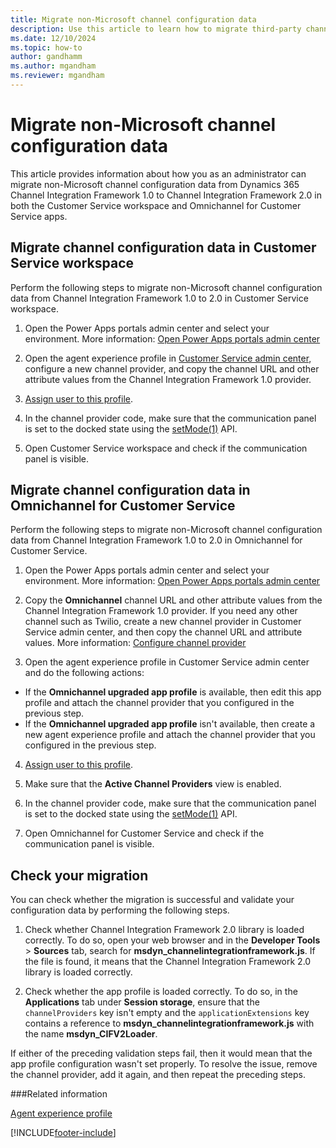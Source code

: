 ```yaml
---
title: Migrate non-Microsoft channel configuration data
description: Use this article to learn how to migrate third-party channel configuration data from Dynamics 365 Channel Integration Framework 1.0 to Channel Integration Framework 2.0 in Customer Service workspace and Omnichannel for Customer Service.
ms.date: 12/10/2024
ms.topic: how-to
author: gandhamm
ms.author: mgandham
ms.reviewer: mgandham
---
```


# Migrate non-Microsoft channel configuration data

This article provides information about how you as an administrator can migrate non-Microsoft channel configuration data from Dynamics 365 Channel Integration Framework 1.0 to Channel Integration Framework 2.0 in both the Customer Service workspace and Omnichannel for Customer Service apps.

## Migrate channel configuration data in Customer Service workspace

Perform the following steps to migrate non-Microsoft channel configuration data from Channel Integration Framework 1.0 to 2.0 in Customer Service workspace.

1. Open the Power Apps portals admin center and select your environment. More information: [Open Power Apps portals admin center](/powerapps/maker/portals/admin/admin-overview#open-power-apps-portals-admin-center)

2. Open the agent experience profile in [Customer Service admin center](configure-channel-provider-app-profile-manager.md), configure a new channel provider, and copy the channel URL and other attribute values from the Channel Integration Framework 1.0 provider.

3. [Assign user to this profile](../../../customer-service/administer/create-agent-experience-profile.md#assign-users-templates-configure-productivity-pane-channels).

4. In the channel provider code, make sure that the communication panel is set to the docked state using the [setMode(1)](../../v1/develop/reference/microsoft-ciframework/setMode.md) API.

5. Open Customer Service workspace and check if the communication panel is visible.

## Migrate channel configuration data in Omnichannel for Customer Service

Perform the following steps to migrate non-Microsoft channel configuration data from Channel Integration Framework 1.0 to 2.0 in Omnichannel for Customer Service.

1. Open the Power Apps portals admin center and select your environment. More information: [Open Power Apps portals admin center](/powerapps/maker/portals/admin/admin-overview#open-power-apps-portals-admin-center)

2. Copy the **Omnichannel** channel URL and other attribute values from the Channel Integration Framework 1.0 provider. If you need any other channel such as Twilio, create a new channel provider in Customer Service admin center, and then copy the channel URL and attribute values. More information: [Configure channel provider](../../../customer-service/administer/create-agent-experience-profile.md#assign-users-templates-configure-productivity-pane-channels)

3. Open the agent experience profile in Customer Service admin center and do the following actions:
- If the **Omnichannel upgraded app profile** is available, then edit this app profile and attach the channel provider that you configured in the previous step.
- If the **Omnichannel upgraded app profile** isn't available, then create a new agent experience profile and attach the channel provider that you configured in the previous step.

4. [Assign user to this profile](../../../customer-service/administer/create-agent-experience-profile.md#assign-users-templates-configure-productivity-pane-channels).
5. Make sure that the **Active Channel Providers** view is enabled.
6. In the channel provider code, make sure that the communication panel is set to the docked state using the [setMode(1)](../../v1/develop/reference/microsoft-ciframework/setMode.md) API.

7. Open Omnichannel for Customer Service and check if the communication panel is visible.

## Check your migration

You can check whether the migration is successful and validate your configuration data by performing the following steps.

1. Check whether Channel Integration Framework 2.0 library is loaded correctly.
    To do so, open your web browser and in the **Developer Tools** > **Sources** tab, search for **msdyn_channelintegrationframework.js**. If the file is found, it means that the Channel Integration Framework 2.0 library is loaded correctly.

2. Check whether the app profile is loaded correctly.
    To do so, in the **Applications** tab under **Session storage**, ensure that the `channelProviders` key isn't empty and the `applicationExtensions` key contains a reference to **msdyn_channelintegrationframework.js** with the name **msdyn_CIFV2Loader**.

If either of the preceding validation steps fail, then it would mean that the app profile configuration wasn't set properly. To resolve the issue, remove the channel provider, add it again, and then repeat the preceding steps.

###Related information

[Agent experience profile](../../../customer-service/administer/create-agent-experience-profile.md)  

[!INCLUDE[footer-include](../../../includes/footer-banner.md)]
